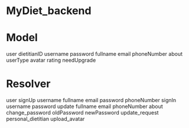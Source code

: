 # MyDiet_backend

# Model
user
	dietitianID
	username
	password
	fullname
	email
	phoneNumber
	about
	userType
	avatar
	rating
	needUpgrade

# Resolver
user
	signUp
		username
          	fullname 
            	email
            	password
            	phoneNumber
	signIn
		username
		password
	update
		fullname
		email
		phoneNumber
		about
	change_password
		oldPassword
		newPassword
	update_request
	personal_dietitian
	upload_avatar